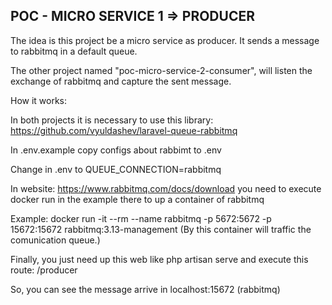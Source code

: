 ## POC - MICRO SERVICE 1 => PRODUCER

The idea is this project be a micro service as producer. It sends a message to rabbitmq in a default queue.

The other project named "poc-micro-service-2-consumer", will listen the exchange of rabbitmq and capture the sent message.



<p>How it works:</p>

In both projects it is necessary to use this library:
https://github.com/vyuldashev/laravel-queue-rabbitmq

In .env.example copy configs about rabbimt to .env

Change in .env to QUEUE_CONNECTION=rabbitmq

In website: https://www.rabbitmq.com/docs/download you need to execute docker run in the example there to up a container of rabbitmq

Example:
docker run -it --rm --name rabbitmq -p 5672:5672 -p 15672:15672 rabbitmq:3.13-management (By this container will traffic the comunication queue.)



Finally, you just need up this web like php artisan serve and execute this route: /producer

So, you can see the message arrive in localhost:15672 (rabbitmq)







